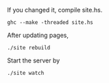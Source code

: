 If you changed it, compile site.hs.

    ghc --make -threaded site.hs

After updating pages, 

    ./site rebuild

Start the server by

	./site watch

